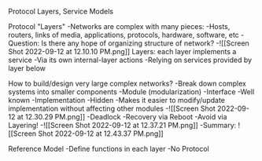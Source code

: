 Protocol Layers, Service Models

Protocol "Layers"
	-Networks are complex with many pieces:
		-Hosts, routers, links of media, applications, protocols, hardware, software, etc
	-Question: Is there any hope of organizing structure of network?
	-![[Screen Shot 2022-09-12 at 12.10.10 PM.png]]
	Layers: each layer implements a service
		-Via its own internal-layer actions
		-Relying on services provided by layer below

How to build/design very large complex networks?
	-Break down complex systems into smaller components
	-Module (modularization)
		-Interface
			-Well known
		-Implementation
			-Hidden
				-Makes it easier to modify/update implementation without affecting other modules
		-![[Screen Shot 2022-09-12 at 12.30.29 PM.png]]
			-Deadlock
				-Recovery via Reboot
				-Avoid via Layering!
					-![[Screen Shot 2022-09-12 at 12.37.21 PM.png]]
	-Summary: ![[Screen Shot 2022-09-12 at 12.43.37 PM.png]]

Reference Model
	-Define functions in each layer
	-No Protocol



